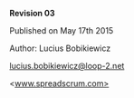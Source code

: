 

__Revision 03__

Published on May 17th 2015

Author: Lucius Bobikiewicz

lucius.bobikiewicz@loop-2.net

<www.spreadscrum.com>
